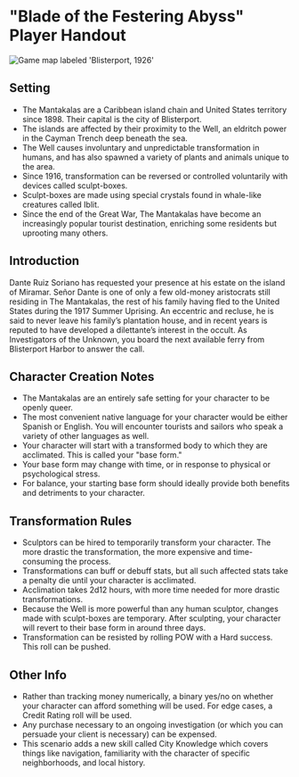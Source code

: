 # "Blade of the Festering Abyss" Player Handout

![Game map labeled 'Blisterport, 1926'](https://i.imgur.com/GL0tOuB.jpg)

## Setting

- The Mantakalas are a Caribbean island chain and United States territory since 1898. Their capital is the city of Blisterport.
- The islands are affected by their proximity to the Well, an eldritch power in the Cayman Trench deep beneath the sea.
- The Well causes involuntary and unpredictable transformation in humans, and has also spawned a variety of plants and animals unique to the area.
- Since 1916, transformation can be reversed or controlled voluntarily with devices called sculpt-boxes.
- Sculpt-boxes are made using special crystals found in whale-like creatures called Iblit.
- Since the end of the Great War, The Mantakalas have become an increasingly popular tourist destination, enriching some residents but uprooting many others.

## Introduction

Dante Ruiz Soriano has requested your presence at his estate on the island of Miramar. Señor Dante is one of only a few old-money aristocrats still residing in The Mantakalas, the rest of his family having fled to the United States during the 1917 Summer Uprising. An eccentric and recluse, he is said to never leave his family’s plantation house, and in recent years is reputed to have developed a dilettante’s interest in the occult. As Investigators of the Unknown, you board the next available ferry from Blisterport Harbor to answer the call.

## Character Creation Notes

- The Mantakalas are an entirely safe setting for your character to be openly queer.
- The most convenient native language for your character would be either Spanish or English. You will encounter tourists and sailors who speak a variety of other languages as well.
- Your character will start with a transformed body to which they are acclimated. This is called your "base form."
- Your base form may change with time, or in response to physical or psychological stress.
- For balance, your starting base form should ideally provide both benefits and detriments to your character.

## Transformation Rules

- Sculptors can be hired to temporarily transform your character. The more drastic the transformation, the more expensive and time-consuming the process.
- Transformations can buff or debuff stats, but all such affected stats take a penalty die until your character is acclimated.
- Acclimation takes 2d12 hours, with more time needed for more drastic transformations.
- Because the Well is more powerful than any human sculptor, changes made with sculpt-boxes are temporary. After sculpting, your character will revert to their base form in around three days.
- Transformation can be resisted by rolling POW with a Hard success. This roll can be pushed.

## Other Info

- Rather than tracking money numerically, a binary yes/no on whether your character can afford something will be used. For edge cases, a Credit Rating roll will be used.
- Any purchase necessary to an ongoing investigation (or which you can persuade your client is necessary) can be expensed.
- This scenario adds a new skill called City Knowledge which covers things like navigation, familiarity with the character of specific neighborhoods, and local history.
